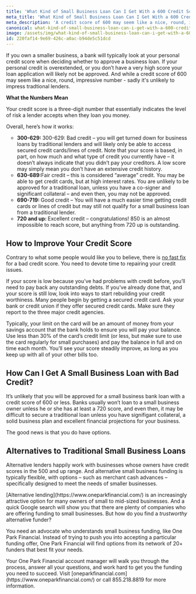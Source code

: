 ```yaml
---
title: 'What Kind of Small Business Loan Can I Get With a 600 Credit Score?'
meta_title: 'What Kind of Small Business Loan Can I Get With a 600 Credit Score?'
meta_description: 'A credit score of 600 may seem like a nice, round, impressive number - but sadly it''s unlikely to impress traditional lenders. But owners of small businesses do have funding options even without a perfect credit history.'
canonical: what-kind-of-small-business-loan-can-i-get-with-a-600-credit-score
image: /assets/img/what-kind-of-small-business-loan-can-i-get-with-a-600-credit-score.jpg
id: 220faf14-9e69-426c-a0ac-b94de5c51dcd
---
```

If you own a smaller business, a bank will typically look at your personal credit score when deciding whether to approve a business loan. If your personal credit is overextended, or you don&rsquo;t have a very high score your loan application will likely not be approved. And while a credit score of 600 may seem like a nice, round, impressive number - sadly it's unlikely to impress tradtional lenders.</p>

<p><strong>What the Numbers Mean</strong></p>
<p>Your credit score is a three-digit number that essentially indicates the level of risk a lender accepts when they loan you money.</p>

<p>Overall, here&rsquo;s how it works:</p>

<ul style="list-style:circle;padding-left:30px;margin-bottom:30px;">
<li><strong>300-629:&nbsp;</strong>300-629: Bad credit &ndash; you will get turned down for business loans by traditional lenders and will likely only be able to access secured credit cards/lines of credit. Note that your score is based, in part, on how much and what type of credit you currently have &ndash; it doesn&rsquo;t always indicate that you didn&rsquo;t pay your creditors. A low score may simply mean you don&rsquo;t have an extensive credit history.</li>
  
<li><strong>630-689:</strong>Fair credit &ndash; this is considered &ldquo;average&rdquo; credit. You may be able to get credit cards, but at high interest rates. You are unlikely to be approved for a traditional loan, unless you have a co-signer and significant collateral &ndash; and even then, you may not be approved.</li>
  
<li><strong>690-719:&nbsp;</strong>Good credit &ndash; You will have a much easier time getting credit cards or lines of credit but may still not qualify for a small business loan from a traditional lender.</li>
  
<li><strong>720 and up:&nbsp;</strong>Excellent credit &ndash; congratulations! 850 is an almost impossible to reach score, but anything from 720 up is outstanding.</li>
</ul>
  
<h2>How to Improve Your Credit Score</h2>
<p>Contrary to what some people would like you to believe, there is <a href="https://www.consumer.ftc.gov/articles/fixing-your-credit">no fast fix</a> for a bad credit score. You need to devote time to repairing your credit issues.</p>
<p>If your score is low because you&rsquo;ve had problems with credit before, you&rsquo;ll need to pay back any outstanding debts. If you&rsquo;ve already done that, and your score is still low, look into ways to start rebuilding your credit worthiness. Many people begin by getting a secured credit card. Ask your bank or credit union if they offer secured credit cards. Make sure they report to the three major credit agencies. </p>
<p>Typically, your limit on the card will be an amount of money from your savings account that the bank holds to ensure you will pay your balance. Use less than 30% of the card&rsquo;s credit limit (or less, but make sure to use the card regularly for small purchases) and pay the balance in full and on time each month. You&rsquo;ll see your score steadily improve, as long as you keep up with all of your other bills too.</p>
<h2>How Can I Get A Small Business Loan with Bad Credit?</h2>
<p>It&rsquo;s unlikely that you will be approved for a small business bank loan with a credit score of 600 or less. Banks usually won&rsquo;t loan to a small business owner unless he or she has at least a 720 score, and even then, it may be difficult to secure a traditional loan unless you have signifigant collateral, a solid business plan and excellent financial projections for your business.</p>
<p>The good news is that you do have options. 
<h2>Alternatives to Traditional Small Business Loans</h2> 
Alternative lenders happily work with businesses whose owners have credit scores in the 500 and up range. And alternative small business funding is typically flexible, with options &ndash; such as merchant cash advances &ndash; specifically designed to meet the needs of smaller businesses.</p>
<p>[Alternative lending](https://www.oneparkfinancial.com/) is an increasingly attractive option for many owners of small to mid-sized businesses. And a quick Google search will show you that there are plenty of companies who are offering funding to small businesses. But how do you find a<em> trustworthy </em>alternative funder?</p>
<p>You need an advocate who understands small business funding, like One Park Financial. Instead of trying to push you into accepting a particular funding offer, One Park Financial will find options from its network of 20+ funders that best fit your needs.</p>
<p>Your One Park Financial account manager will walk you through the process, answer all your questions, and work hard to get you the funding you need to succeed. Visit [oneparkfinancial.com](https://www.oneparkfinancial.com/) or call 855.218.8819 for more information.</p>